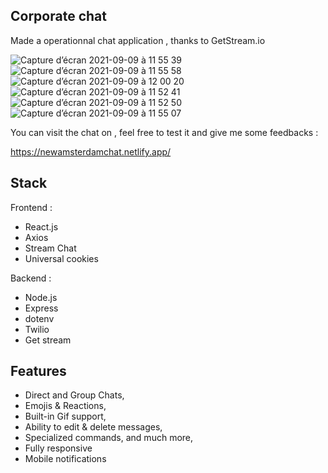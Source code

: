 ## Corporate chat

Made a operationnal chat application , thanks to GetStream.io

![Capture d’écran 2021-09-09 à 11 55 39](https://user-images.githubusercontent.com/56540121/132665884-160ff895-b748-4577-b004-af795bfd6de6.png)
![Capture d’écran 2021-09-09 à 11 55 58](https://user-images.githubusercontent.com/56540121/132665888-8da0b88b-5181-40e3-b575-ebe0b17e91d1.png)
![Capture d’écran 2021-09-09 à 12 00 20](https://user-images.githubusercontent.com/56540121/132665895-d1176e47-bdd5-4196-9875-93fee9663192.png)
![Capture d’écran 2021-09-09 à 11 52 41](https://user-images.githubusercontent.com/56540121/132665898-fb4e74a9-1359-4cdf-9e31-7da9b3fd0d19.png)
![Capture d’écran 2021-09-09 à 11 52 50](https://user-images.githubusercontent.com/56540121/132665908-33ec58e0-7e79-474d-99b5-6add8e93fa29.png)
![Capture d’écran 2021-09-09 à 11 55 07](https://user-images.githubusercontent.com/56540121/132665912-6b395c17-6a86-4daa-8d48-a494c6791021.png)

You can visit the chat on , feel free to test it and give me some feedbacks :

https://newamsterdamchat.netlify.app/

## Stack

Frontend :

- React.js
- Axios
- Stream Chat
- Universal cookies

Backend :

- Node.js
- Express
- dotenv
- Twilio
- Get stream

## Features

- Direct and Group Chats,
- Emojis & Reactions,
- Built-in Gif support,
- Ability to edit & delete messages,
- Specialized commands, and much more,
- Fully responsive
- Mobile notifications

